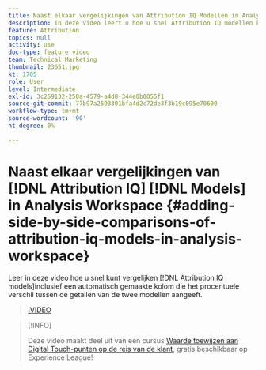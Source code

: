 ```yaml
---
title: Naast elkaar vergelijkingen van Attribution IQ Modellen in Analysis Workspace toevoegen
description: In deze video leert u hoe u snel Attribution IQ modellen kunt vergelijken, inclusief een automatisch gemaakte kolom die het procentuele verschil tussen de getallen van de twee modellen weergeeft.
feature: Attribution
topics: null
activity: use
doc-type: feature video
team: Technical Marketing
thumbnail: 23651.jpg
kt: 1705
role: User
level: Intermediate
exl-id: 3c259132-250a-4579-a4d8-344e0b0055f1
source-git-commit: 77b97a2593301bfa4d2c72de3f3b19c095e70600
workflow-type: tm+mt
source-wordcount: '90'
ht-degree: 0%

---
```


# Naast elkaar vergelijkingen van [!DNL Attribution IQ] [!DNL Models] in Analysis Workspace {#adding-side-by-side-comparisons-of-attribution-iq-models-in-analysis-workspace}

Leer in deze video hoe u snel kunt vergelijken [!DNL Attribution IQ models]inclusief een automatisch gemaakte kolom die het procentuele verschil tussen de getallen van de twee modellen aangeeft.

>[!VIDEO](https://video.tv.adobe.com/v/23651/?quality=12)

>[!INFO]
>
> Deze video maakt deel uit van een cursus [Waarde toewijzen aan Digital Touch-punten op de reis van de klant](https://experienceleague.adobe.com/?recommended=Analytics-U-1-2020.2), gratis beschikbaar op Experience League!
